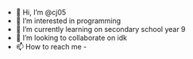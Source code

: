 - 👋 Hi, I’m @cj05
- 👀 I’m interested in programming
- 🌱 I’m currently learning on secondary school year 9
- 💞️ I’m looking to collaborate on idk
- 📫 How to reach me -

<!---
cj05/cj05 is a ✨ special ✨ repository because its `README.md` (this file) appears on your GitHub profile.
You can click the Preview link to take a look at your changes.
--->
